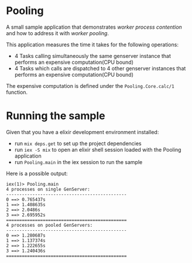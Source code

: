 # Pooling

A small sample application that demonstrates *worker process contention* and how to address it with *worker pooling*.

This application measures the time it takes for the following operations:
 - 4 Tasks calling simultaneously the same genserver instance that performs an expensive computation(CPU bound)
 - 4 Tasks which calls are dispatched to 4 other genserver instances that performs an expensive computation(CPU bound)

The expensive computation is defined under the `Pooling.Core.calc/1` function.


# Running the sample

Given that you have a elixir development environment installed:

- run `mix deps.get` to set up the project dependencies
- run `iex -S mix` to open an elixir shell session loaded with the Pooling application
- run `Pooling.main` in the iex session to run the sample

Here is a possible output:
```
iex(1)> Pooling.main
4 processes on single GenServer:
----------------------------------------------
0 ==> 0.765437s
1 ==> 1.408635s
2 ==> 2.0486s
3 ==> 2.695952s
==============================================
4 processes on pooled GenServers:
----------------------------------------------
0 ==> 1.280687s
1 ==> 1.137374s
2 ==> 1.222655s
3 ==> 1.240436s
==============================================

```
